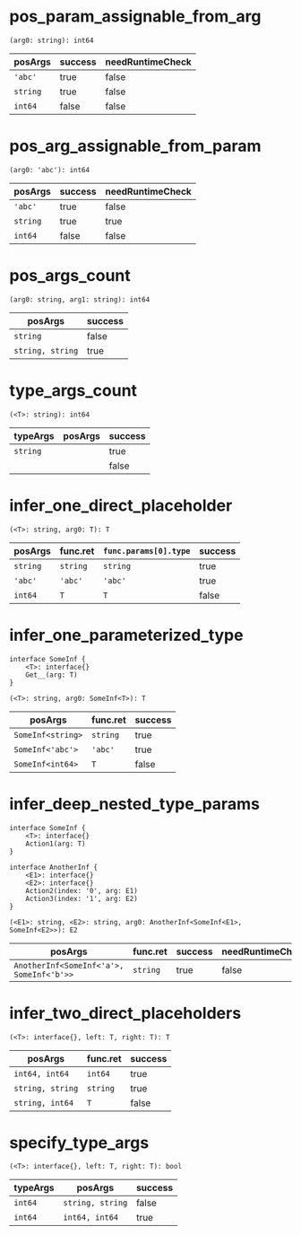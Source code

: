 # pos_param_assignable_from_arg

```dexscript
(arg0: string): int64
```

| posArgs    | success | needRuntimeCheck |
| ---        | ---     | ---              |
| `'abc'`    | true    | false            |
| `string`   | true    | false            |
| `int64`    | false   | false            |

# pos_arg_assignable_from_param

```dexscript
(arg0: 'abc'): int64
```

| posArgs    | success | needRuntimeCheck |
| ---        | ---     | ---              |
| `'abc'`    | true    | false            |
| `string`   | true    | true             |
| `int64`    | false   | false            |

# pos_args_count

```dexscript
(arg0: string, arg1: string): int64
```

| posArgs          | success |
| ---              | ---     |
| `string`         | false   |
| `string, string` | true    |

# type_args_count

```dexscript
(<T>: string): int64
```

| typeArgs | posArgs | success |
| ---      | ---     | ---     |
| `string` |         | true    |
|          |         | false   |

# infer_one_direct_placeholder

```dexscript
(<T>: string, arg0: T): T
```

| posArgs  | func.ret | `func.params[0].type` | success |
| -------- | -------- | ------------------- | ------- |
| `string` | `string` | `string`            | true    |
| `'abc'`  | `'abc'`  | `'abc'`             | true    |
| `int64`  | `T`      | `T`                 | false   |

# infer_one_parameterized_type

```dexscript
interface SomeInf {
    <T>: interface{}
    Get__(arg: T)
}
```

```dexscript
(<T>: string, arg0: SomeInf<T>): T
```

| posArgs           | func.ret | success |
| ----------------- | -------- | ------- |
| `SomeInf<string>` | `string` | true    |
| `SomeInf<'abc'>`  | `'abc'`  | true    |
| `SomeInf<int64>`  | `T`      | false   |

# infer_deep_nested_type_params

```dexscript
interface SomeInf {   
	<T>: interface{}
	Action1(arg: T)
}
```

```dexscript
interface AnotherInf {   
	<E1>: interface{}
	<E2>: interface{}
	Action2(index: '0', arg: E1)
	Action3(index: '1', arg: E2)
}
```

```dexscript
(<E1>: string, <E2>: string, arg0: AnotherInf<SomeInf<E1>, SomeInf<E2>>): E2
```

| posArgs                                  | func.ret | success | needRuntimeCheck |
| ---------------------------------------- | -------- | ------- | ---------------- |
| `AnotherInf<SomeInf<'a'>, SomeInf<'b'>>` | `string` | true    | false            |

# infer_two_direct_placeholders

```desxscript
(<T>: interface{}, left: T, right: T): T
```

| posArgs          | func.ret | success |
| ---------------- | -------- | ------- |
| `int64, int64`   | `int64`  | true    |
| `string, string` | `string` | true    |
| `string, int64`  | `T`      | false   |

# specify_type_args

```dexscript
(<T>: interface{}, left: T, right: T): bool
```

| typeArgs | posArgs          | success |
| -------- | ---------------- | ------- |
| `int64`  | `string, string` | false   |
| `int64`  | `int64, int64`   | true    |



